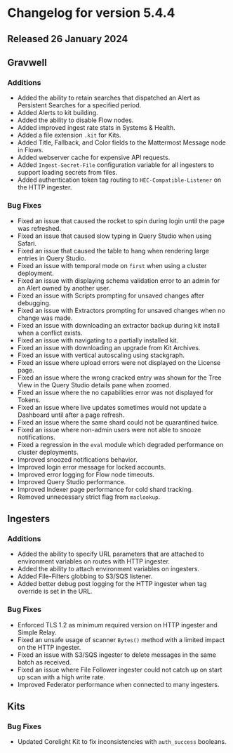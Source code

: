 # Changelog for version 5.4.4

## Released 26 January 2024

## Gravwell

### Additions

* Added the ability to retain searches that dispatched an Alert as Persistent Searches for a specified period.
* Added Alerts to kit building.
* Added the ability to disable Flow nodes.
* Added improved ingest rate stats in Systems & Health.
* Added a file extension `.kit` for Kits.
* Added Title, Fallback, and Color fields to the Mattermost Message node in Flows.
* Added webserver cache for expensive API requests.
* Added `Ingest-Secret-File` configuration variable for all ingesters to support loading secrets from files.
* Added authentication token tag routing to `HEC-Compatible-Listener` on the HTTP ingester.

### Bug Fixes

* Fixed an issue that caused the rocket to spin during login until the page was refreshed. 
* Fixed an issue that caused slow typing in Query Studio when using Safari.
* Fixed an issue that caused the table to hang when rendering large entries in Query Studio.
* Fixed an issue with temporal mode on `first` when using a cluster deployment.
* Fixed an issue with displaying schema validation error to an admin for an Alert owned by another user.
* Fixed an issue with Scripts prompting for unsaved changes after debugging.
* Fixed an issue with Extractors prompting for unsaved changes when no change was made.
* Fixed an issue with downloading an extractor backup during kit install when a conflict exists.
* Fixed an issue with navigating to a partially installed kit. 
* Fixed an issue with downloading an upgrade from Kit Archives.
* Fixed an issue with vertical autoscaling using stackgraph.
* Fixed an issue where upload errors were not displayed on the License page.
* Fixed an issue where the wrong cracked entry was shown for the Tree View in the Query Studio details pane when zoomed. 
* Fixed an issue where the no capabilities error was not displayed for Tokens.
* Fixed an issue where live updates sometimes would not update a Dashboard until after a page refresh.
* Fixed an issue where the same shard could not be quarantined twice.
* Fixed an issue where non-admin users were not able to snooze notifications.
* Fixed a regression in the `eval` module which degraded performance on cluster deployments.
* Improved snoozed notifications behavior.
* Improved login error message for locked accounts.
* Improved error logging for Flow node timeouts.
* Improved Query Studio performance.
* Improved Indexer page performance for cold shard tracking.
* Removed unnecessary strict flag from `maclookup`.

## Ingesters

### Additions

* Added the ability to specify URL parameters that are attached to environment variables on routes with HTTP ingester.
* Added the ability to attach environment variables on ingesters.
* Added File-Filters globbing to S3/SQS listener.
* Added better debug post logging for the HTTP ingester when tag override is set in the URL.

### Bug Fixes

* Enforced TLS 1.2 as minimum required version on HTTP ingester and Simple Relay.
* Fixed an unsafe usage of scanner `Bytes()` method with a limited impact on the HTTP ingester.
* Fixed an issue with S3/SQS ingester to delete messages in the same batch as received.
* Fixed an issue where File Follower ingester could not catch up on start up scan with a high write rate.
* Improved Federator performance when connected to many ingesters.

## Kits

### Bug Fixes

* Updated Corelight Kit to fix inconsistencies with `auth_success` booleans. 
